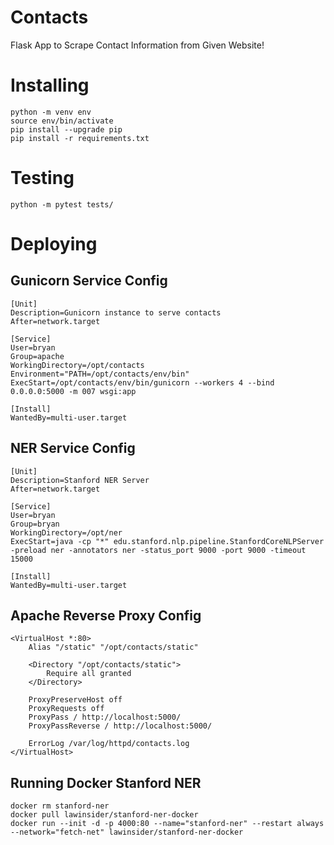 # Contacts
Flask App to Scrape Contact Information from Given Website!

# Installing
```
python -m venv env
source env/bin/activate
pip install --upgrade pip
pip install -r requirements.txt
```

# Testing
```
python -m pytest tests/
```

# Deploying

## Gunicorn Service Config
```
[Unit]
Description=Gunicorn instance to serve contacts
After=network.target

[Service]
User=bryan
Group=apache
WorkingDirectory=/opt/contacts
Environment="PATH=/opt/contacts/env/bin"
ExecStart=/opt/contacts/env/bin/gunicorn --workers 4 --bind 0.0.0.0:5000 -m 007 wsgi:app

[Install]
WantedBy=multi-user.target
```
## NER Service Config
```
[Unit]
Description=Stanford NER Server
After=network.target

[Service]
User=bryan
Group=bryan
WorkingDirectory=/opt/ner
ExecStart=java -cp "*" edu.stanford.nlp.pipeline.StanfordCoreNLPServer -preload ner -annotators ner -status_port 9000 -port 9000 -timeout 15000

[Install]
WantedBy=multi-user.target
```

## Apache Reverse Proxy Config
```
<VirtualHost *:80>
    Alias "/static" "/opt/contacts/static"

    <Directory "/opt/contacts/static">
        Require all granted
    </Directory>

    ProxyPreserveHost off
    ProxyRequests off
    ProxyPass / http://localhost:5000/
    ProxyPassReverse / http://localhost:5000/

    ErrorLog /var/log/httpd/contacts.log
</VirtualHost>
```

## Running Docker Stanford NER
```
docker rm stanford-ner
docker pull lawinsider/stanford-ner-docker
docker run --init -d -p 4000:80 --name="stanford-ner" --restart always --network="fetch-net" lawinsider/stanford-ner-docker
```
